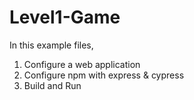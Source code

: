 # Level1-Game 

In this example files, 
   1. Configure a web application
   2. Configure npm with express & cypress
   3. Build and Run
